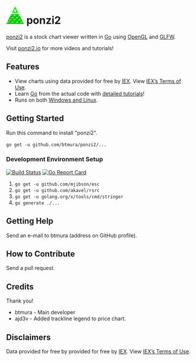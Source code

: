 # ![ponzi2 logo of a pyramid](internal/app/view/ui/data/icon.png) ponzi2

[ponzi2](https://ponzi2.io) is a stock chart viewer written in [Go](https://golang.org) using [OpenGL](https://github.com/go-gl/gl) and [GLFW](https://github.com/go-gl/glfw/).

Visit [ponzi2.io](https://ponzi2.io) for more videos and tutorials!

## Features

* View charts using data provided for free by [IEX](https://iextrading.com/developer). View [IEX’s Terms of Use](https://iextrading.com/api-exhibit-a/).
* Learn [Go](https://golang.org) from the actual code with [detailed tutorials](https://ponzi2.io/tutorials/)!
* Runs on both [Windows and Linux](https://github.com/btmura/ponzi2/releases).

## Getting Started

Run this command to install "ponzi2".

`go get -u github.com/btmura/ponzi2/...`

### Development Environment Setup

[![Build Status](https://travis-ci.org/btmura/ponzi2.svg?branch=master)](https://travis-ci.org/btmura/ponzi2)
[![Go Report Card](https://goreportcard.com/badge/github.com/btmura/ponzi2)](https://goreportcard.com/report/github.com/btmura/ponzi2)

1. `go get -u github.com/mjibson/esc`
2. `go get -u github.com/akavel/rsrc`
3. `go get -u golang.org/x/tools/cmd/stringer`
4. `go generate ./...`

## Getting Help

Send an e-mail to btmura (address on GitHub profile).

## How to Contribute

Send a pull request.

## Credits

Thank you!

* btmura - Main developer
* ajd3v - Added trackline legend to price chart.

## Disclaimers

Data provided for free by provided for free by [IEX](https://iextrading.com/developer). View [IEX’s Terms of Use](https://iextrading.com/api-exhibit-a/).
